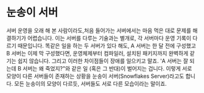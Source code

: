 <!-- @suppress Contraction WeakExpression -->
# 눈송이 서버

서버 운영을 오래 해 본 사람이라도,처음 들어가는 서버에서는 마음 먹은 대로 문제를 해결하기가 어렵습니다. 이는 서버를 다루는 기술과는 별개로, 각 서버마다 운영 기록이 다르기 때문입니다. 똑같은 일을 하는 두 서버가 있다 해도, A 서버는 한 달 전에 구성했고 B 서버는 이제 막 구성했다면, 운영체제부터 컴파일러, 설치된 패키지까지 완벽하게 같기는 쉽지 않습니다. 그리고 이러한 차이점들이 장애를 일으키고 말죠. 'A 서버는 잘 되는데 B 서버는 왜 죽었지?"와 같은 일 (혹은 그 반대)이 벌어지는 겁니다.
이렇게 서로 모양이 다른 서버들이 존재하는 상황을 눈송이 서버(Snowflakes Server)라고도 합니다. 모든 눈송이의 모양이 다르듯, 서버들도 서로 다른 모습이라는 말이죠.

